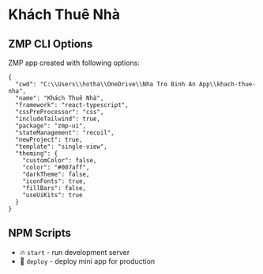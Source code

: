 # Khách Thuê Nhà

## ZMP CLI Options

ZMP app created with following options:

```
{
  "cwd": "C:\\Users\\hotha\\OneDrive\\Nha Tro Binh An App\\khach-thue-nha",
  "name": "Khách Thuê Nhà",
  "framework": "react-typescript",
  "cssPreProcessor": "css",
  "includeTailwind": true,
  "package": "zmp-ui",
  "stateManagement": "recoil",
  "newProject": true,
  "template": "single-view",
  "theming": {
    "customColor": false,
    "color": "#007aff",
    "darkTheme": false,
    "iconFonts": true,
    "fillBars": false,
    "useUiKits": true
  }
}
```

## NPM Scripts

* 🔥 `start` - run development server
* 🙏 `deploy` - deploy mini app for production